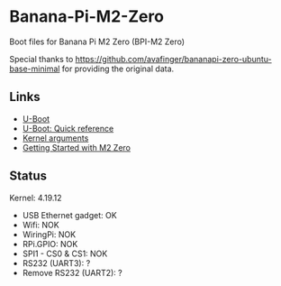 # Banana-Pi-M2-Zero
Boot files for  Banana Pi M2 Zero (BPI-M2 Zero)


Special thanks to https://github.com/avafinger/bananapi-zero-ubuntu-base-minimal for providing the original data.

## Links

* [U-Boot](https://linux-sunxi.org/U-Boot)
* [U-Boot: Quick reference](https://mediawiki.compulab.com/index.php/U-Boot:_Quick_reference)
* [Kernel arguments](https://linux-sunxi.org/Kernel_arguments)
* [Getting Started with M2 Zero](http://wiki.banana-pi.org/Getting_Started_with_M2_Zero)


## Status

Kernel: 4.19.12  
* USB Ethernet gadget: OK
* Wifi: NOK
* WiringPi: NOK
* RPi.GPIO: NOK
* SPI1 - CS0 & CS1: NOK
* RS232 (UART3): ?
* Remove RS232 (UART2): ?
